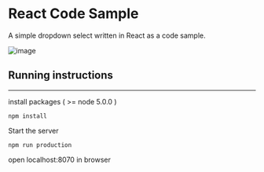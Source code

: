 # React Code Sample
A simple dropdown select written in React as a code sample.

![image](https://www.dropbox.com/s/tkhsjj3g6ugd9bb/select-code-sample.gif)


## Running instructions
---
install packages ( >= node 5.0.0 )

	npm install

Start the server

	npm run production
	
open localhost:8070 in browser

